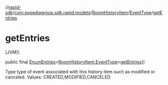 //[rapid-sdk](../../../../index.md)/[com.expediagroup.sdk.rapid.models](../../index.md)/[RoomHistoryItem](../index.md)/[EventType](index.md)/[getEntries](get-entries.md)

# getEntries

[JVM]\

public final [EnumEntries](https://kotlinlang.org/api/latest/jvm/stdlib/kotlin.enums/-enum-entries/index.html)&lt;[RoomHistoryItem.EventType](index.md)&gt;[getEntries](get-entries.md)()

Type type of event associated with this history item such as modified or canceled. Values: CREATED,MODIFIED,CANCELED
